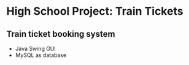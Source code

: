 # High School Project: Train Tickets
## Train ticket booking system
- Java Swing GUI
- MySQL as database
